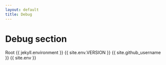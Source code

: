 ```yaml
---
layout: default
title: Debug
---
```

# Debug section

  Root {{ jekyll.environment }} {{ site.env.VERSION }} {{ site.github_username }}
  {{ site.env }}
